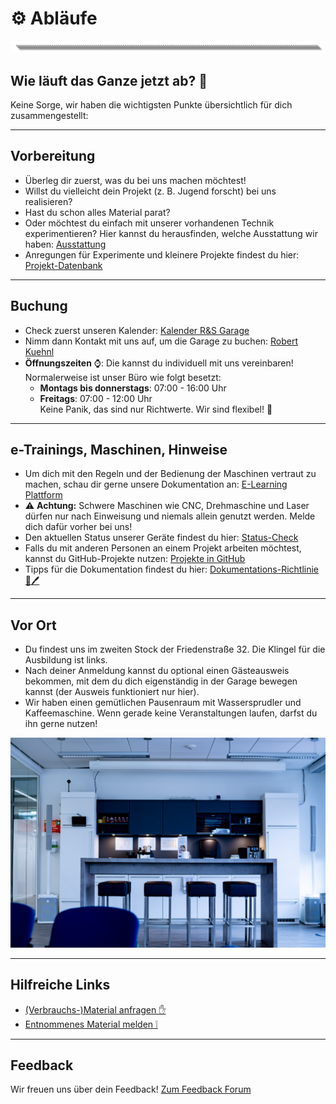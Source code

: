 # ⚙️ Abläufe
![image](https://github.com/Rohde-Schwarz-Garage/.github/blob/main/ressources/graphics/2024_03_13_Trennbanner_GitHub_Grey_Transparent.png?raw=true)

## Wie läuft das Ganze jetzt ab? 🤔  
Keine Sorge, wir haben die wichtigsten Punkte übersichtlich für dich zusammengestellt:

---

## Vorbereitung
- Überleg dir zuerst, was du bei uns machen möchtest!
- Willst du vielleicht dein Projekt (z. B. Jugend forscht) bei uns realisieren?  
- Hast du schon alles Material parat?  
- Oder möchtest du einfach mit unserer vorhandenen Technik experimentieren? Hier kannst du herausfinden, welche Ausstattung wir haben: [Ausstattung](https://github.com/Rohde-Schwarz-Garage/.github/blob/main/documentation/02_maschinen_ger%C3%A4te_material.md)  
- Anregungen für Experimente und kleinere Projekte findest du hier: [Projekt-Datenbank](https://github.com/Rohde-Schwarz-Garage/.github/blob/main/documentation/03_projekte_und_experimente.md)  

---

## Buchung
- Check zuerst unseren Kalender: [Kalender R&S Garage](https://outlook.live.com/owa/calendar/00000000-0000-0000-0000-000000000000/97575a0f-087c-4ba4-80c1-9fd4bad7214c/cid-3B09161DCF70F723/index.html)  
- Nimm dann Kontakt mit uns auf, um die Garage zu buchen: [Robert Kuehnl](mailto:robert.kuehnl@rohde-schwarz.com)  
- **Öffnungszeiten** ⌚: Die kannst du individuell mit uns vereinbaren! Normalerweise ist unser Büro wie folgt besetzt:
  - **Montags bis donnerstags**: 07:00 - 16:00 Uhr  
  - **Freitags**: 07:00 - 12:00 Uhr  
Keine Panik, das sind nur Richtwerte. Wir sind flexibel! 🔨  

---

## e-Trainings, Maschinen, Hinweise
- Um dich mit den Regeln und der Bedienung der Maschinen vertraut zu machen, schau dir gerne unsere Dokumentation an: [E-Learning Plattform](https://elearning-poc.rohde-schwarz.com/course/index.php?categoryid=7)  
- ⚠️ **Achtung:** Schwere Maschinen wie CNC, Drehmaschine und Laser dürfen nur nach Einweisung und niemals allein genutzt werden. Melde dich dafür vorher bei uns!  
- Den aktuellen Status unserer Geräte findest du hier: [Status-Check](#Status-Check-der-Geräte)  
- Falls du mit anderen Personen an einem Projekt arbeiten möchtest, kannst du GitHub-Projekte nutzen: [Projekte in GitHub](https://github.com/Rohde-Schwarz-Garage/.github-community/projects)  
- Tipps für die Dokumentation findest du hier: [Dokumentations-Richtlinie 📕🖊](https://github.com/Rohde-Schwarz-Garage/.github/blob/main/documentation/04_dokumentations_richtlinie.md)  

---

## Vor Ort
- Du findest uns im zweiten Stock der Friedenstraße 32. Die Klingel für die Ausbildung ist links.  
- Nach deiner Anmeldung kannst du optional einen Gästeausweis bekommen, mit dem du dich eigenständig in der Garage bewegen kannst (der Ausweis funktioniert nur hier).  
- Wir haben einen gemütlichen Pausenraum mit Wassersprudler und Kaffeemaschine. Wenn gerade keine Veranstaltungen laufen, darfst du ihn gerne nutzen!  

![Kueche](https://github.com/Rohde-Schwarz-Garage/.github/blob/main/ressources/pictures/Garage_Kueche.png?raw=true)

---

## Hilfreiche Links
- [(Verbrauchs-)Material anfragen ✋](https://github.com/orgs/Rohde-Schwarz-Garage/discussions/categories/material)  
- [Entnommenes Material melden ❕](https://github.com/orgs/Rohde-Schwarz-Garage/discussions/2)  

---

## Feedback
Wir freuen uns über dein Feedback! [Zum Feedback Forum](https://github.com/orgs/Rohde-Schwarz-Garage/discussions/categories/feedback)  
